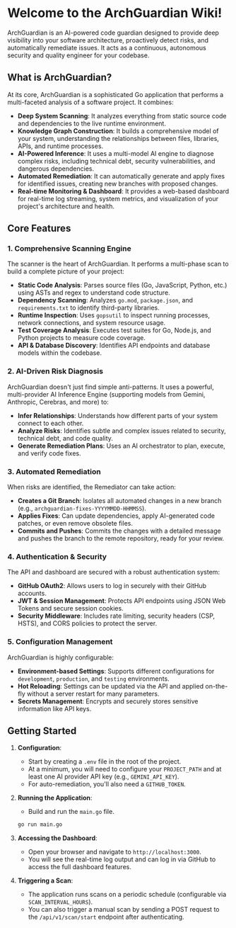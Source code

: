 # Welcome to the ArchGuardian Wiki!

ArchGuardian is an AI-powered code guardian designed to provide deep visibility into your software architecture, proactively detect risks, and automatically remediate issues. It acts as a continuous, autonomous security and quality engineer for your codebase.

## What is ArchGuardian?

At its core, ArchGuardian is a sophisticated Go application that performs a multi-faceted analysis of a software project. It combines:

*   **Deep System Scanning**: It analyzes everything from static source code and dependencies to the live runtime environment.
*   **Knowledge Graph Construction**: It builds a comprehensive model of your system, understanding the relationships between files, libraries, APIs, and runtime processes.
*   **AI-Powered Inference**: It uses a multi-model AI engine to diagnose complex risks, including technical debt, security vulnerabilities, and dangerous dependencies.
*   **Automated Remediation**: It can automatically generate and apply fixes for identified issues, creating new branches with proposed changes.
*   **Real-time Monitoring & Dashboard**: It provides a web-based dashboard for real-time log streaming, system metrics, and visualization of your project's architecture and health.

## Core Features

### 1. Comprehensive Scanning Engine
The scanner is the heart of ArchGuardian. It performs a multi-phase scan to build a complete picture of your project:
- **Static Code Analysis**: Parses source files (Go, JavaScript, Python, etc.) using ASTs and regex to understand code structure.
- **Dependency Scanning**: Analyzes `go.mod`, `package.json`, and `requirements.txt` to identify third-party libraries.
- **Runtime Inspection**: Uses `gopsutil` to inspect running processes, network connections, and system resource usage.
- **Test Coverage Analysis**: Executes test suites for Go, Node.js, and Python projects to measure code coverage.
- **API & Database Discovery**: Identifies API endpoints and database models within the codebase.

### 2. AI-Driven Risk Diagnosis
ArchGuardian doesn't just find simple anti-patterns. It uses a powerful, multi-provider AI Inference Engine (supporting models from Gemini, Anthropic, Cerebras, and more) to:
- **Infer Relationships**: Understands how different parts of your system connect to each other.
- **Analyze Risks**: Identifies subtle and complex issues related to security, technical debt, and code quality.
- **Generate Remediation Plans**: Uses an AI orchestrator to plan, execute, and verify code fixes.

### 3. Automated Remediation
When risks are identified, the Remediator can take action:
- **Creates a Git Branch**: Isolates all automated changes in a new branch (e.g., `archguardian-fixes-YYYYMMDD-HHMMSS`).
- **Applies Fixes**: Can update dependencies, apply AI-generated code patches, or even remove obsolete files.
- **Commits and Pushes**: Commits the changes with a detailed message and pushes the branch to the remote repository, ready for your review.

### 4. Authentication & Security
The API and dashboard are secured with a robust authentication system:
- **GitHub OAuth2**: Allows users to log in securely with their GitHub accounts.
- **JWT & Session Management**: Protects API endpoints using JSON Web Tokens and secure session cookies.
- **Security Middleware**: Includes rate limiting, security headers (CSP, HSTS), and CORS policies to protect the server.

### 5. Configuration Management
ArchGuardian is highly configurable:
- **Environment-based Settings**: Supports different configurations for `development`, `production`, and `testing` environments.
- **Hot Reloading**: Settings can be updated via the API and applied on-the-fly without a server restart for many parameters.
- **Secrets Management**: Encrypts and securely stores sensitive information like API keys.

## Getting Started

1.  **Configuration**:
    - Start by creating a `.env` file in the root of the project.
    - At a minimum, you will need to configure your `PROJECT_PATH` and at least one AI provider API key (e.g., `GEMINI_API_KEY`).
    - For auto-remediation, you'll also need a `GITHUB_TOKEN`.

2.  **Running the Application**:
    - Build and run the `main.go` file.
    ```bash
    go run main.go
    ```

3.  **Accessing the Dashboard**:
    - Open your browser and navigate to `http://localhost:3000`.
    - You will see the real-time log output and can log in via GitHub to access the full dashboard features.

4.  **Triggering a Scan**:
    - The application runs scans on a periodic schedule (configurable via `SCAN_INTERVAL_HOURS`).
    - You can also trigger a manual scan by sending a POST request to the `/api/v1/scan/start` endpoint after authenticating.

